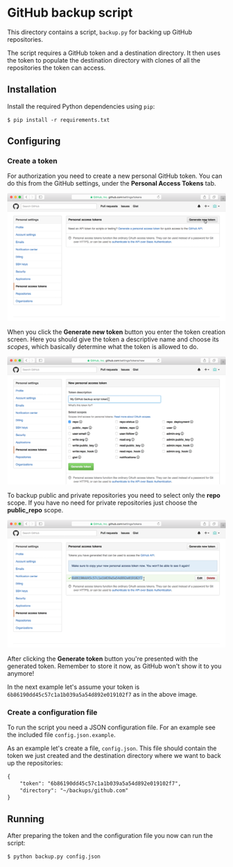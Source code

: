 # GitHub backup script

This directory contains a script, ```backup.py``` for backing up GitHub repositories.

The script requires a GitHub token and a destination directory. It then uses the token to populate the destination directory with clones of all the repositories the token can access.

## Installation

Install the required Python dependencies using ```pip```:

```
$ pip install -r requirements.txt
```

## Configuring

### Create a token

For authorization you need to create a new personal GitHub token. You can do this from the GitHub settings, under the **Personal Access Tokens** tab.

![Step 1](images/new-token-1.png)

When you click the **Generate new token** button you enter the token creation screen. Here you should give the token a descriptive name and choose its *scopes*, which basically determine what the token is allowed to do.

![Step 2](images/new-token-2.png)

To backup public and private repositories you need to select only the **repo** scope. If you have no need for private repositories just choose the **public_repo** scope.

![Step 3](images/new-token-3.png)

After clicking the **Generate token** button you're presented with the generated token. Remember to store it now, as GitHub won't show it to you anymore!

In the next example let's assume your token is ```6b86190dd45c57c1a1b039a5a54d892e019102f7``` as in the above image.

### Create a configuration file

To run the script you need a JSON configuration file. For an example see the included file ```config.json.example```.

As an example let's create a file, ```config.json```. This file should contain the token we just created and the destination directory where we want to back up the repositories:

```
{
    "token": "6b86190dd45c57c1a1b039a5a54d892e019102f7",
    "directory": "~/backups/github.com"
}
```

## Running

After preparing the token and the configuration file you now can run the script:

```
$ python backup.py config.json
```

